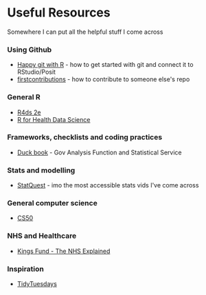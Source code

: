 # Useful Resources

Somewhere I can put all the helpful stuff I come across

### Using Github
* [Happy git with R](https://happygitwithr.com/) - how to get started with git and connect it to RStudio/Posit
* [firstcontributions](https://github.com/firstcontributions/first-contributions) - how to contribute to someone else's repo

### General R
* [R4ds 2e](https://r4ds.hadley.nz/)
* [R for Health Data Science](https://argoshare.is.ed.ac.uk/healthyr_book/)

### Frameworks, checklists and coding practices
* [Duck book](https://best-practice-and-impact.github.io/qa-of-code-guidance/intro.html) - Gov Analysis Function and Statistical Service

### Stats and modelling
* [StatQuest](https://www.youtube.com/channel/UCtYLUTtgS3k1Fg4y5tAhLbw) - imo the most accessible stats vids I've come across

### General computer science
* [CS50](https://www.edx.org/course/introduction-computer-science-harvardx-cs50x)

### NHS and Healthcare
* [Kings Fund - The NHS Explained](https://www.kingsfund.org.uk/leadership-development/courses/nhs-explained-course)

### Inspiration
* [TidyTuesdays](https://github.com/rfordatascience/tidytuesday)
